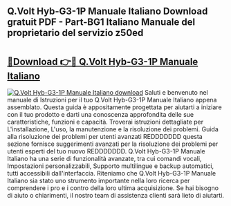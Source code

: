 ## Q.Volt Hyb-G3-1P Manuale Italiano Download gratuit PDF - Part-BG1 Italiano Manuale del proprietario del servizio z50ed

# <h2><a href="http://dfak11.blite.top/?on=Q.Volt+Hyb-G3-1P+Manuale+Italiano">🔗Download 👉🔴 Q.Volt Hyb-G3-1P Manuale Italiano</a></h2>

[![Q.Volt Hyb-G3-1P Manuale Italiano download](https://i.imgur.com/lujVjoI.png)](http://dfak11.blite.top/?on=Q.Volt+Hyb-G3-1P+Manuale+Italiano)
Saluti e benvenuto nel manuale di Istruzioni per il tuo Q.Volt Hyb-G3-1P Manuale Italiano appena assemblato. Questa guida è appositamente progettata per aiutarti a iniziare con il tuo prodotto e darti una conoscenza approfondita delle sue caratteristiche, funzioni e capacità. Troverai istruzioni dettagliate per L'installazione, L'uso, la manutenzione e la risoluzione dei problemi. Guida alla risoluzione dei problemi per utenti avanzati REDDDDDDD questa sezione fornisce suggerimenti avanzati per la risoluzione dei problemi per utenti esperti del tuo nuovo REDDDDDDD. Q.Volt Hyb-G3-1P Manuale Italiano ha una serie di funzionalità avanzate, tra cui comandi vocali, Impostazioni personalizzabili, Supporto multilingue e backup automatici, tutti accessibili dall'interfaccia. Riteniamo che Q.Volt Hyb-G3-1P Manuale Italiano sia stato uno strumento importante nella loro ricerca per comprendere i pro e i contro della loro ultima acquisizione. Se hai bisogno di aiuto o chiarimenti, il nostro team di assistenza clienti sarà lieto di aiutarti.
